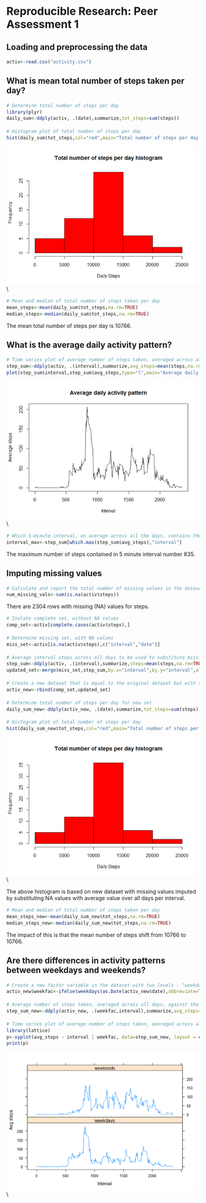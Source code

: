 # Reproducible Research: Peer Assessment 1


## Loading and preprocessing the data

```r
activ<-read.csv("activity.csv")
```

## What is mean total number of steps taken per day?

```r
# Determine total number of steps per day
library(plyr)
daily_sum<-ddply(activ, .(date),summarize,tot_steps=sum(steps))

# Histogram plot of total number of steps per day
hist(daily_sum$tot_steps,col="red",main="Total number of steps per day histogram",xlab="Daily Steps")
```

![](PA1_template_files/figure-html/unnamed-chunk-2-1.png)\

```r
# Mean and median of total number of steps taken per day
mean_steps<-mean(daily_sum$tot_steps,na.rm=TRUE)
median_steps<-median(daily_sum$tot_steps,na.rm=TRUE)
```

The mean total number of steps per day is 10766.

## What is the average daily activity pattern?

```r
# Time series plot of average number of steps taken, averaged across all days, against the 5-minute interval 
step_sum<-ddply(activ, .(interval),summarize,avg_steps=mean(steps,na.rm=TRUE))
plot(step_sum$interval,step_sum$avg_steps,type="l",main="Average daily activity pattern",xlab="Interval",ylab="Average steps")
```

![](PA1_template_files/figure-html/unnamed-chunk-3-1.png)\

```r
# Which 5-minute interval, on average across all the days, contains the maximum number of steps
interval_max<-step_sum[which.max(step_sum$avg_steps),"interval"] 
```
The maximum number of steps contained in 5 minute interval number 835. 


## Imputing missing values

```r
# Calculate and report the total number of missing values in the dataset
num_missing_vals<-sum(is.na(activ$steps))
```
There are 2304 rows with missing (NA) values for steps.


```r
# Isolate complete set, without NA values
comp_set<-activ[complete.cases(activ$steps),]

# Determine missing set, with NA values
miss_set<-activ[is.na(activ$steps),c("interval","date")]

# Average interval steps across all days to be used to substitute missing values
step_sum<-ddply(activ, .(interval),summarize,steps=mean(steps,na.rm=TRUE))
updated_set<-merge(miss_set,step_sum,by.x="interval",by.y="interval",all.x=TRUE)

# Create a new dataset that is equal to the original dataset but with the missing data filled in
activ_new<-rbind(comp_set,updated_set)

# Determine total number of steps per day for new set
daily_sum_new<-ddply(activ_new, .(date),summarize,tot_steps=sum(steps))

# Histogram plot of total number of steps per day
hist(daily_sum_new$tot_steps,col="red",main="Total number of steps per day histogram",xlab="Daily Steps")
```

![](PA1_template_files/figure-html/unnamed-chunk-5-1.png)\

The above histogram is based on new dataset with missing values imputed by substituting NA values with average value over all days per interval. 


```r
# Mean and median of total number of steps taken per day
mean_steps_new<-mean(daily_sum_new$tot_steps,na.rm=TRUE)
median_steps_new<-median(daily_sum_new$tot_steps,na.rm=TRUE)
```

The impact of this is that the mean number of steps shift from 10766 to  10766.

## Are there differences in activity patterns between weekdays and weekends?

```r
# Create a new factor variable in the dataset with two levels - "weekday" and "weekend" 
activ_new$weekfac<-ifelse(weekdays(as.Date(activ_new$date),abbreviate=TRUE) %in% c("Sat","Sun"),"weekends","weekdays")

# Average number of steps taken, averaged across all days, against the 5-minute interval and factor variable created
step_sum_new<-ddply(activ_new, .(weekfac,interval),summarize,avg_steps=mean(steps,na.rm=TRUE))

# Time series plot of average number of steps taken, averaged across all days, against the 5-minute interval
library(lattice)
p<-xyplot(avg_steps ~ interval | weekfac, data=step_sum_new, layout = c(1, 2), type="l", xlab="Interval",ylab="Avg steps")
print(p)
```

![](PA1_template_files/figure-html/unnamed-chunk-7-1.png)\
